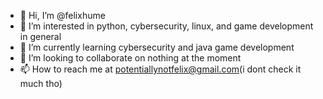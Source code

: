 - 👋 Hi, I’m @felixhume
- 👀 I’m interested in python, cybersecurity, linux, and game development in general
- 🌱 I’m currently learning cybersecurity and java game development
- 💞️ I’m looking to collaborate on nothing at the moment
- 📫 How to reach me at potentiallynotfelix@gmail.com(i dont check it much tho)
